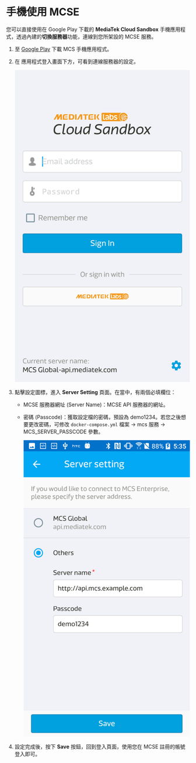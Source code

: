# 手機使用 MCSE

您可以直接使用在 Google Play 下載的 **MediaTek Cloud Sandbox** 手機應用程式，透過內建的**切換服務器**功能，連線到您所架設的 MCSE 服務。

1. 至 [Google Play](https://play.google.com/store/apps/details?id=com.mediatek.iotcloud) 下載 MCS 手機應用程式。
2. 在 應用程式登入畫面下方，可看到連線服務器的設定。

   ![](../../.gitbook/assets/mobile_signin.png)

3. 點擊設定圖標，進入 **Server Setting** 頁面。在當中，有兩個必填欄位：
   * MCSE 服務器網址 \(Server Name\)：MCSE API 服務器的網址。
   * 密碼 \(Passcode\)：獲取設定檔的密碼，預設為 demo1234。若您之後想要更改密碼，可修改 `docker-compose.yml` 檔案 -&gt; mcs 服務 -&gt; MCS\_SERVER\_PASSCODE 參數。

     ![](../../.gitbook/assets/mobile_config.png)
4. 設定完成後，按下 **Save** 按鈕，回到登入頁面，使用您在 MCSE 註冊的帳號登入即可。

